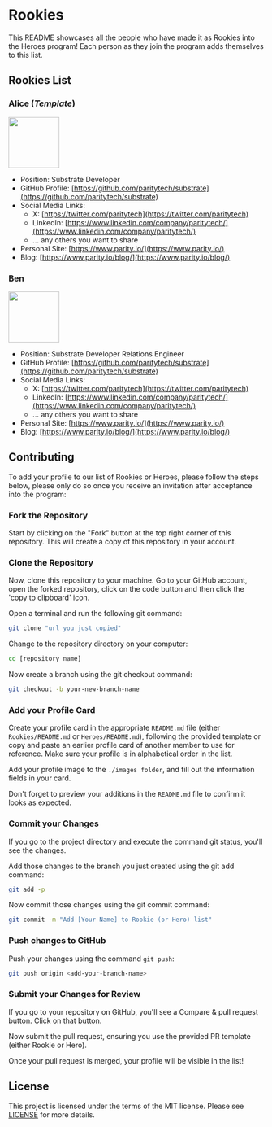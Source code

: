 # Rookies

This README showcases all the people who have made it as Rookies into the Heroes program! Each person as they join the program adds themselves to this list.

## Rookies List

### Alice (*Template*)
<img src="./images/alice.png" width="100"/>

- Position: Substrate Developer
- GitHub Profile: [https://github.com/paritytech/substrate](https://github.com/paritytech/substrate)
- Social Media Links:
    - X: [https://twitter.com/paritytech](https://twitter.com/paritytech)
    - LinkedIn: [https://www.linkedin.com/company/paritytech/](https://www.linkedin.com/company/paritytech/)
    - ... any others you want to share
- Personal Site: [https://www.parity.io/](https://www.parity.io/)
- Blog: [https://www.parity.io/blog/](https://www.parity.io/blog/)

### Ben
<img src="./images/ben.png" width="100"/>

- Position: Substrate Developer Relations Engineer
- GitHub Profile: [https://github.com/paritytech/substrate](https://github.com/paritytech/substrate)
- Social Media Links:
    - X: [https://twitter.com/paritytech](https://twitter.com/paritytech)
    - LinkedIn: [https://www.linkedin.com/company/paritytech/](https://www.linkedin.com/company/paritytech/)
    - ... any others you want to share
- Personal Site: [https://www.parity.io/](https://www.parity.io/)
- Blog: [https://www.parity.io/blog/](https://www.parity.io/blog/)

## Contributing

To add your profile to our list of Rookies or Heroes, please follow the steps below, please only do so once you receive an invitation after acceptance into the program:

### Fork the Repository

Start by clicking on the "Fork" button at the top right corner of this repository. This will create a copy of this repository in your account.

### Clone the Repository

Now, clone this repository to your machine. Go to your GitHub account, open the forked repository, click on the code button and then click the 'copy to clipboard' icon.

Open a terminal and run the following git command:

```bash
git clone "url you just copied"
```

Change to the repository directory on your computer:

```bash
cd [repository name]
```

Now create a branch using the git checkout command:

```bash
git checkout -b your-new-branch-name
```

### Add your Profile Card

Create your profile card in the appropriate `README.md` file (either `Rookies/README.md` or `Heroes/README.md`), following the provided template or copy and paste an earlier profile card of another member to use for reference. Make sure your profile is in alphabetical order in the list.

Add your profile image to the `./images folder`, and fill out the information fields in your card.

Don't forget to preview your additions in the `README.md` file to confirm it looks as expected.

### Commit your Changes

If you go to the project directory and execute the command git status, you'll see the changes.

Add those changes to the branch you just created using the git add command:

```bash
git add -p
```

Now commit those changes using the git commit command:

```bash
git commit -m "Add [Your Name] to Rookie (or Hero) list"
```

### Push changes to GitHub

Push your changes using the command `git push`:

```bash
git push origin <add-your-branch-name>
```

### Submit your Changes for Review

If you go to your repository on GitHub, you'll see a Compare & pull request button. Click on that button.

Now submit the pull request, ensuring you use the provided PR template (either Rookie or Hero).

Once your pull request is merged, your profile will be visible in the list!

## License

This project is licensed under the terms of the MIT license. Please see [LICENSE](../LICENSE) for more details.

